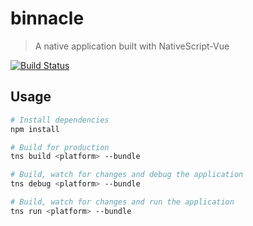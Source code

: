 # binnacle

> A native application built with NativeScript-Vue

[![Build Status](https://travis-ci.com/Binnacle-boys/binnacle.svg?branch=master)](https://travis-ci.com/Binnacle-boys/binnacle)

## Usage

``` bash
# Install dependencies
npm install

# Build for production
tns build <platform> --bundle

# Build, watch for changes and debug the application
tns debug <platform> --bundle

# Build, watch for changes and run the application
tns run <platform> --bundle
```